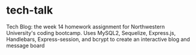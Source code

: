 # tech-talk
Tech Blog: the week 14 homework assignment for Northwestern University's coding bootcamp. Uses MySQL2, Sequelize, Express.js, Handlebars, Express-session, and bcrypt to create an interactive blog and message board
